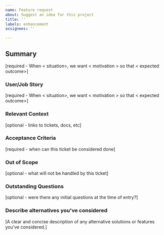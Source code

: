 ```yaml
---
name: Feature request
about: Suggest an idea for this project
title: ''
labels: enhancement
assignees: ''

---
```


## Summary
[required - When < situation>, we want < motivation > so that < expected outcome>]

### User/Job Story
[required - When < situation>, we want < motivation > so that < expected outcome>]

### Relevant Context
[optional - links to tickets, docs, etc]

### Acceptance Criteria
[required - when can this ticket be considered done]

### Out of Scope
[optional - what will not be handled by this ticket]

### Outstanding Questions
[optional - were there any initial questions at the time of entry?]

### Describe alternatives you've considered
[A clear and concise description of any alternative solutions or features you've considered.]
